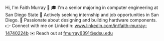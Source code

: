 Hi, I'm Faith Murray 👋
🎓 I'm a senior majoring in computer engineering at San Diego State
🚀 Actively seeking internship and job opportunities in San Diego.
🔧 Passionate about designing and building hardware components.
👉 Connect with me on LinkedIn: www.linkedin.com/in/faith-murray-14740224b
✉️ Reach out at fmurray6391@sdsu.edu

<!--
**faithmurray/faithmurray** is a ✨ _special_ ✨ repository because its `README.md` (this file) appears on your GitHub profile.

Here are some ideas to get you started:

- 🔭 I’m currently working on ...
- 🌱 I’m currently learning ...
- 👯 I’m looking to collaborate on ...
- 🤔 I’m looking for help with ...
- 💬 Ask me about ...
- 📫 How to reach me: ...
- 😄 Pronouns: ...
- ⚡ Fun fact: ...
-->
